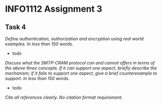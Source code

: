 # INFO1112 Assignment 3 

## Task 4



*Define authentication, authorization and encryption using real world examples. In less than 150 words.*

- todo 



*Discuss what the SMTP-CRAM protocol can and cannot offers in terms of the above three*
*concepts. If it can support one aspect, briefly describe the mechanism; if it fails to support*
*one aspect, give a brief counterexample to support. In less than 150 words.*

- todo



*Cite all references clearly. No citation format requirement.*